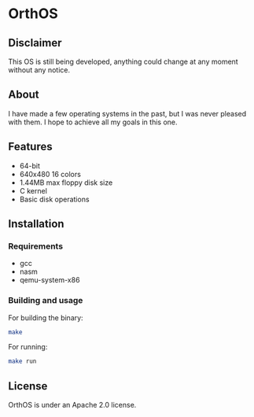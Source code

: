 # OrthOS

## Disclaimer

This OS is still being developed, anything could change at any moment without any notice.

## About

I have made a few operating systems in the past, but I was never pleased with them. I hope to achieve all my goals in this one.

## Features

- 64-bit
- 640x480 16 colors
- 1.44MB max floppy disk size
- C kernel
- Basic disk operations

## Installation

### Requirements

- gcc
- nasm
- qemu-system-x86

### Building and usage

For building the binary:

``` bash
make
```

For running:

``` bash
make run
```

## License

OrthOS is under an Apache 2.0 license.
